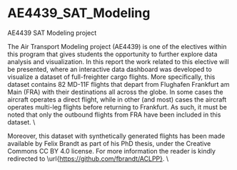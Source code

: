 # AE4439_SAT_Modeling
AE4439 SAT Modeling project

The Air Transport Modeling project (AE4439) is one of the electives within this program that gives students the opportunity to further explore data analysis and visualization. In this report the work related to this elective will be presented, where an interactive data dashboard was developed to visualize a dataset of full-freighter cargo flights. More specifically, this dataset contains $82$ MD-11F flights that depart from Flughafen Frankfurt am Main (FRA) with their destinations all across the globe. In some cases the aircraft operates a direct flight, while in other (and most) cases the aircraft operates multi-leg flights before returning to Frankfurt. As such, it must be noted that only the outbound flights from FRA have been included in this dataset. \\

Moreover, this dataset with synthetically generated flights has been made available by Felix Brandt as part of his PhD thesis, under the Creative Commons CC BY 4.0 license. For more information the reader is kindly redirected to \url{https://github.com/fbrandt/ACLPP}. \\ 